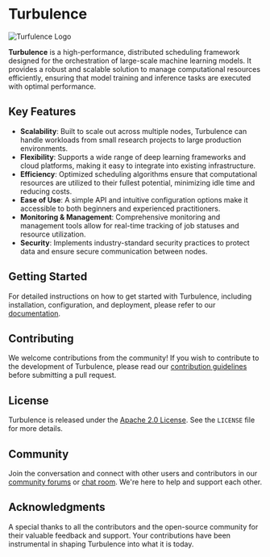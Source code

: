 # Turbulence

![Turfulence Logo](path_to_logo)

**Turbulence** is a high-performance, distributed scheduling framework designed for the orchestration of large-scale machine learning models. It provides a robust and scalable solution to manage computational resources efficiently, ensuring that model training and inference tasks are executed with optimal performance.

## Key Features

- **Scalability**: Built to scale out across multiple nodes, Turbulence can handle workloads from small research projects to large production environments.
- **Flexibility**: Supports a wide range of deep learning frameworks and cloud platforms, making it easy to integrate into existing infrastructure.
- **Efficiency**: Optimized scheduling algorithms ensure that computational resources are utilized to their fullest potential, minimizing idle time and reducing costs.
- **Ease of Use**: A simple API and intuitive configuration options make it accessible to both beginners and experienced practitioners.
- **Monitoring & Management**: Comprehensive monitoring and management tools allow for real-time tracking of job statuses and resource utilization.
- **Security**: Implements industry-standard security practices to protect data and ensure secure communication between nodes.

## Getting Started

For detailed instructions on how to get started with Turbulence, including installation, configuration, and deployment, please refer to our [documentation](link_to_documentation).

## Contributing

We welcome contributions from the community! If you wish to contribute to the development of Turbulence, please read our [contribution guidelines](link_to_contributing) before submitting a pull request.

## License

Turbulence is released under the [Apache 2.0 License](LICENSE). See the `LICENSE` file for more details.

## Community

Join the conversation and connect with other users and contributors in our [community forums](link_to_forum) or [chat room](link_to_chat_room). We're here to help and support each other.

## Acknowledgments

A special thanks to all the contributors and the open-source community for their valuable feedback and support. Your contributions have been instrumental in shaping Turbulence into what it is today.

